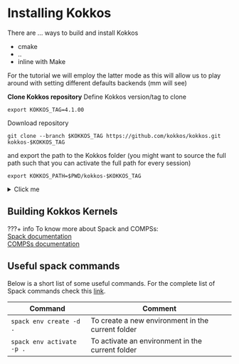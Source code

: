 # Installing Kokkos

There are ... ways to build and install Kokkos
- cmake 
- .. 
- inline with Make

For the tutorial we will employ the latter mode as this will allow us to play around with setting different defaults backends (mm will see)


**Clone Kokkos repository**
Define Kokkos version/tag to clone 
```shell
export KOKKOS_TAG=4.1.00
```
Download repository
```shell
git clone --branch $KOKKOS_TAG https://github.com/kokkos/kokkos.git kokkos-$KOKKOS_TAG 
```
and export the path to the Kokkos folder (you might want to source the full path such that you can activate the full path for every session)
```shell
export KOKKOS_PATH=$PWD/kokkos-$KOKKOS_TAG
```

<details>
  <summary>Click me</summary>
## Building Kokkos Tools
**Clone Kokkos Tools repository**
Define Kokkos Tools version/tag to clone 
```shell
export KOKKOS_TOOLS_TAG=2.5.00
```
Download repository
```shell
git clone --branch $KOKKOS_TOOLS_TAG https://github.com/kokkos/kokkos-tools.git kokkos-tools-$KOKKOS_TOOLS_TAG 
```
and export the path to the Kokkos folder (you might want to source the full path such that you can activate the full path for every session)
```shell
export KOKKOS_TOOLS_PATH=$PWD/kokkos-$KOKKOS_TOOLS_TAG
make CUDA_ROOT=$NVHPC_HOME/Linux_x86_64/22.3/cuda/
```

**Vtune connector**
```shell
make VTUNE_HOME=$INTEL_ONEAPI_VTUNE_HOME/vtune/2021.7.1
```

You must enable `Kokkos` wih `Kokkos_ENABLE_LIBDL=ON` to load profiling hooks dynamically. To use one of the tools shipped with this repository you have to compile it, which will generate a dynamic library.

Before executing the Kokkos application you then have to set the environment variable `KOKKOS_TOOLS_LIBS` to point to the dynamic library e.g. in the bash shell:

```shell
export KOKKOS_TOOLS_LIBS=${HOME}/kokkos-tools/src/tools/memory-events/kp_memory_event.so
```

Explicit instrumentation:

```C++
Kokkos::Profiling::pushRegion("foo");
foo();
Kokkos::Profiling::popRegion();
```

</details>

## Building Kokkos Kernels

???+ info
    To know more about Spack and COMPSs:    
    [Spack documentation](https://spack.readthedocs.io/en/latest/)   
    [COMPSs documentation](https://compss-doc.readthedocs.io/en/stable/)


## Useful spack commands
Below is a short list of some useful commands. For the complete list of Spack commands check this [link](https://spack.readthedocs.io/en/latest/command_index.html).      

| Command                        |      Comment      |
|--------------------------------|---------------------------------------|
| `spack env create -d .`        | To create a new environment in the current folder |
| `spack env activate -p .`      | To activate an environment in the current folder |